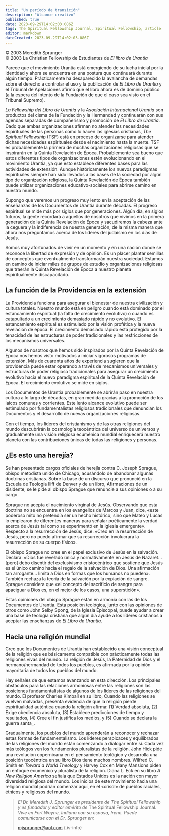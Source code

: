 ```yaml
---
title: "Un período de transición"
description: "Alcance creativo"
published: true
date: 2023-09-29T14:02:03.086Z
tags: The Spiritual Fellowship Journal, Spiritual Fellowship, article
editor: markdown
dateCreated: 2023-09-29T14:02:03.086Z
---
```


<p class="v-card v-sheet theme--light grey lighten-3 px-2">© 2003 Meredith Sprunger<br>© 2003 La Christian Fellowship de Estudiantes de <i>El libro de Urantia</i></p>


Parece que el movimiento Urantia está emergiendo de su lucha inicial por la identidad y ahora se encuentra en una postura que continuará durante algún tiempo. Prácticamente ha desaparecido la avalancha de demandas sobre el derecho a controlar el uso y la publicación de _El Libro de Urantia_ y el Tribunal de Apelaciones afirmó que el libro ahora es de dominio público (a la espera del intento de la Fundación de que el caso sea visto en el Tribunal Supremo).

_La Fellowship del Libro de Urantia_ y la _Asociación Internacional Urantia_ son productos del cisma de la Fundación y la Hermandad y continuarán con sus agendas separadas de compañerismo y promoción de _El Libro de Urantia_. Dado que ambas organizaciones afirman no atender las necesidades espirituales de las personas como lo hacen las iglesias cristianas, _The Spiritual Fellowship_ (TSF) está en proceso de organizarse para atender dichas necesidades espirituales desde el nacimiento hasta la muerte. TSF es probablemente la primera de muchas organizaciones religiosas que se inspirarán en la Quinta Revelación de Época. Probablemente sea bueno que estos diferentes tipos de organizaciones estén evolucionando en el movimiento Urantia, ya que esto establece diferentes bases para las actividades de extensión. Aunque históricamente los nuevos paradigmas espirituales siempre han sido llevados a las bases de la sociedad por algún tipo de organización religiosa, la Quinta Revelación de Época también puede utilizar organizaciones educativo-sociales para abrirse camino en nuestro mundo.

Supongo que veremos un progreso muy lento en la aceptación de las enseñanzas de los Documentos de Urantia durante décadas. El progreso espiritual se mide más por siglos que por generaciones. Algún día, en siglos futuros, la gente recordará a aquellos de nosotros que vivimos en la primera generación de la Quinta Revelación de Época y sacudiremos la cabeza ante la ceguera y la indiferencia de nuestra generación, de la misma manera que ahora nos preguntamos acerca de los líderes del judaísmo en los días de Jesús.

Somos muy afortunados de vivir en un momento y en una nación donde se reconoce la libertad de expresión y de opinión. Es un placer plantar semillas de conceptos que eventualmente transformarán nuestra sociedad. Estamos en camino de iniciar miles de grupos de estudio y organizaciones religiosas que traerán la Quinta Revelación de Época a nuestro planeta espiritualmente discapacitado.

## La función de la Providencia en la extensión

La Providencia funciona para asegurar el bienestar de nuestra civilización y cultura totales. Nuestro mundo está en peligro cuando está dominado por el estancamiento espiritual (la falta de crecimiento evolutivo) o cuando es catapultado a un crecimiento demasiado rápido y no evolutivo. El estancamiento espiritual es estimulado por la visión profética y la nueva revelación de época. El crecimiento demasiado rápido está protegido por la tenacidad de las estructuras de poder tradicionales y las restricciones de los mecanismos universales.

Algunos de nosotros que hemos sido inspirados por la Quinta Revelación de Época nos hemos visto motivados a iniciar vigorosos programas de extensión. Más de cuarenta años de experiencia sugieren que la providencia puede estar operando a través de mecanismos universales y estructuras de poder religioso tradicionales para asegurar un crecimiento evolutivo hacia el nuevo paradigma espiritual de la Quinta Revelación de Época. El crecimiento evolutivo se mide en siglos.

Los Documentos de Urantia probablemente se abrirán paso en nuestra cultura a lo largo de décadas, en gran medida gracias a la promoción de los laicos comunes y corrientes. Este lento alcance evolutivo puede ser estimulado por fundamentalistas religiosos tradicionales que denuncian los Documentos y el desarrollo de nuevas organizaciones religiosas.

Con el tiempo, los líderes del cristianismo y de las otras religiones del mundo descubrirán la cosmología teocéntrica del universo de universos y gradualmente una visión religiosa ecuménica mundial enriquecerá nuestro planeta con las contribuciones únicas de todas las religiones y personas.

## ¿Es esto una herejía?

Se han presentado cargos oficiales de herejía contra C. Joseph Sprague, obispo metodista unido de Chicago, acusándolo de abandonar algunas doctrinas cristianas. Sobre la base de un discurso que pronunció en la Escuela de Teología Iliff de Denver y de un libro, Afirmaciones de un disidente, se le pide al obispo Sprague que renuncie a sus opiniones o a su cargo.

Sprague no acepta el nacimiento virginal de Jesús. Observando que esta doctrina no se encuentra en los evangelios de Marcos y Juan, dice, «este poderoso mito no pretendía ser un hecho histórico, sino que Mateo y Lucas lo emplearon de diferentes maneras para señalar poéticamente la verdad acerca de Jesús tal como se experimentó en la iglesia emergente». Respecto a la resurrección de Jesús, dice: «Creo en la resurrección de Jesús, pero no puedo afirmar que su resurrección involucrara la resurrección de su cuerpo físico».

El obispo Sprague no cree en el papel exclusivo de Jesús en la salvación. Declara: «Dios fue revelado única y normativamente en Jesús de Nazaret... [pero] debo disentir del exclusivismo cristocéntrico que sostiene que Jesús es el único camino hacia el regalo de la salvación de Dios. Una afirmación tan arrogante... limita a Dios en formas que los humanos no pueden». También rechaza la teoría de la salvación por la expiación de sangre. Sprague considera que «el concepto del sacrificio de sangre para apaciguar a Dios es, en el mejor de los casos, una superstición».

Estas opiniones del obispo Sprague están en armonía con las de los Documentos de Urantia. Esta posición teológica, junto con las opiniones de otros como John Selby Spong, de la Iglesia Episcopal, puede ayudar a crear una base de teología cristiana que algún día ayude a los líderes cristianos a aceptar las enseñanzas de _El Libro de Urantia_.

## Hacia una religión mundial

Creo que los Documentos de Urantia han establecido una visión conceptual de la religión que es básicamente compatible con prácticamente todas las religiones vivas del mundo. La religión de Jesús, la Paternidad de Dios y el hermano/hermandad de todos los pueblos, es afirmada por la opinión mayoritaria de todos los pueblos del mundo.

Hay señales de que estamos avanzando en esta dirección. Los principales obstáculos para las relaciones armoniosas entre las religiones son las posiciones fundamentalistas de algunos de los líderes de las religiones del mundo. El profesor Charles Kimball en su libro, Cuando las religiones se vuelven malvadas, presenta evidencia de que la religión pierde espiritualidad auténtica cuando la religión afirma: (1) Verdad absoluta, (2) Exige obediencia absoluta, (3) Establece predicciones de tiempo y resultados, (4) Cree el fin justifica los medios, y (5) Cuando se declara la guerra santa_.

Gradualmente, los pueblos del mundo aprenderán a reconocer y rechazar estas formas de fundamentalismo. Los líderes perspicaces y equilibrados de las religiones del mundo están comenzando a dialogar entre sí. Cada vez más teólogos ven los fundamentos pluralistas de la religión. John Hick pide una revolución copernicana en el pensamiento teológico y desarrolla una posición teocéntrica en su libro Dios tiene muchos nombres. Wilfred C. Smith en _Toward a World Theology_ y Harvey Cox en Many Mansions piden un enfoque ecuménico y pluralista de la religión. Diana L. Eck en su libro _A New Religion America_ señala que Estados Unidos es la nación con mayor diversidad religiosa del mundo. Los inicios de este movimiento hacia una religión mundial podrían comenzar aquí, en el «crisol» de pueblos raciales, étnicos y religiosos del mundo.

> _El Dr. Meredith J. Sprunger es presidente de The Spiritual Fellowship y es fundador y editor emérito de_ The Spiritual Fellowship Journal. _Vive en Fort Wayne, Indiana con su esposa, Irene. Puede comunicarse con el Dr. Sprunger en:_
> 
> mjsprunger@aol.com
{.is-info}

